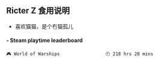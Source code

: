 ## Ricter Z 食用说明
- 喜欢猫猫，是个冇猫孤儿

<!-- steam-box start -->
#### - Steam playtime leaderboard
```text
🎮 World of Warships                 🕘 218 hrs 28 mins
```
<!-- Powered by https://github.com/YouEclipse/steam-box . -->
<!-- steam-box end -->
